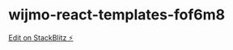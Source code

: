 # wijmo-react-templates-fof6m8

[Edit on StackBlitz ⚡️](https://stackblitz.com/edit/wijmo-react-templates-fof6m8)